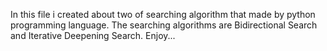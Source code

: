 In this file i created about two of searching algorithm that made by python programming language.
The searching algorithms are Bidirectional Search and Iterative Deepening Search.
Enjoy...
